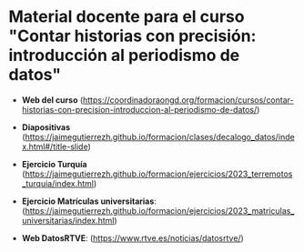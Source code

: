# Material docente para el curso "Contar historias con precisión: introducción al periodismo de datos"

* **Web del curso** (https://coordinadoraongd.org/formacion/cursos/contar-historias-con-precision-introduccion-al-periodismo-de-datos/)

* **Diapositivas** (https://jaimegutierrezh.github.io/formacion/clases/decalogo_datos/index.html#/title-slide)
   
* **Ejercicio Turquía** (https://jaimegutierrezh.github.io/formacion/ejercicios/2023_terremotos_turquia/index.html)
                        
* **Ejercicio Matrículas universitarias**: (https://jaimegutierrezh.github.io/formacion/ejercicios/2023_matriculas_universitarias/index.html)

* **Web DatosRTVE**: (https://www.rtve.es/noticias/datosrtve/)




